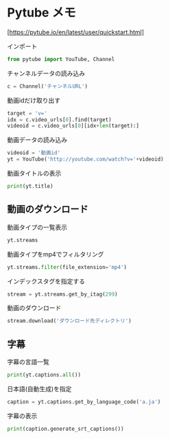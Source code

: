 # Pytube メモ

[https://pytube.io/en/latest/user/quickstart.html]

インポート

```python
from pytube import YouTube, Channel
```

チャンネルデータの読み込み

```python
c = Channel('チャンネルURL')
```



動画idだけ取り出す

```python
target = 'v='
idx = c.video_urls[0].find(target)
videoid = c.video_urls[0][idx+len(target):]
```



動画データの読み込み

```python
videoid = '動画id'
yt = YouTube('http://youtube.com/watch?v='+videoid)
```

動画タイトルの表示

```python
print(yt.title)
```



## 動画のダウンロード

動画タイプの一覧表示

```python
yt.streams
```

動画タイプをmp4でフィルタリング

```python
yt.streams.filter(file_extension='mp4')
```

インデックスタグを指定する

```python
stream = yt.streams.get_by_itag(299)
```

動画のダウンロード

```python
stream.download('ダウンロード先ディレクトリ')
```



## 字幕

字幕の言語一覧

```python
print(yt.captions.all())
```

日本語(自動生成)を指定

```python
caption = yt.captions.get_by_language_code('a.ja')
```

字幕の表示

```python
print(caption.generate_srt_captions())
```



